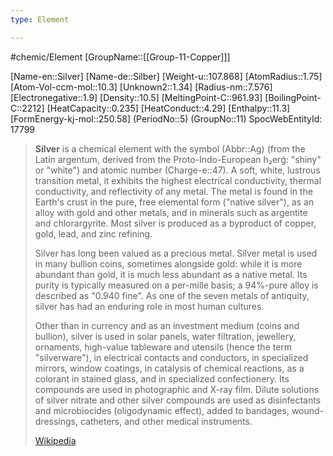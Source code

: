 ```yaml
---
type: Element

---
```

#chemic/Element 
[GroupName::[[Group-11-Copper]]]

[Name-en::Silver]
[Name-de::Silber]
[Weight-u::107.868]
[AtomRadius::1.75]
[Atom-Vol-ccm-mol::10.3]
[Unknown2::1.34]
[Radius-nm::7.576]
[Electronegative::1.9]
[Density::10.5]
[MeltingPoint-C::961.93]
[BoilingPoint-C::2212]
[HeatCapacity::0.235]
[HeatConduct::4.29]
[Enthalpy::11.3]
[FormEnergy-kj-mol::250.58]
(PeriodNo::5)
(GroupNo::11)
SpocWebEntityId: 17799


> **Silver** is a chemical element with the symbol (Abbr::Ag) (from the Latin argentum, derived from the Proto-Indo-European h₂erǵ: "shiny" or "white") and atomic number (Charge-e::47). A soft, white, lustrous transition metal, it exhibits the highest electrical conductivity, thermal conductivity, and reflectivity of any metal. The metal is found in the Earth's crust in the pure, free elemental form ("native silver"), as an alloy with gold and other metals, and in minerals such as argentite and chlorargyrite. Most silver is produced as a byproduct of copper, gold, lead, and zinc refining.
>
> Silver has long been valued as a precious metal. Silver metal is used in many bullion coins, sometimes alongside gold: while it is more abundant than gold, it is much less abundant as a native metal. Its purity is typically measured on a per-mille basis; a 94%-pure alloy is described as "0.940 fine". As one of the seven metals of antiquity, silver has had an enduring role in most human cultures.
>
> Other than in currency and as an investment medium (coins and bullion), silver is used in solar panels, water filtration, jewellery, ornaments, high-value tableware and utensils (hence the term "silverware"), in electrical contacts and conductors, in specialized mirrors, window coatings, in catalysis of chemical reactions, as a colorant in stained glass, and in specialized confectionery. Its compounds are used in photographic and X-ray film. Dilute solutions of silver nitrate and other silver compounds are used as disinfectants and microbiocides (oligodynamic effect), added to bandages, wound-dressings, catheters, and other medical instruments.
>
> [Wikipedia](https://en.wikipedia.org/wiki/Silver)